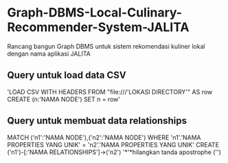 # Graph-DBMS-Local-Culinary-Recommender-System-JALITA
Rancang bangun Graph DBMS untuk sistem rekomendasi kuliner lokal dengan nama aplikasi JALITA

## Query untuk load data CSV
'LOAD CSV WITH HEADERS FROM "file:///'LOKASI DIRECTORY'" AS row
CREATE (n:'NAMA NODE')
SET n = row'

## Query untuk membuat data relationships
MATCH ('n1':'NAMA NODE'),('n2':'NAMA NODE')
WHERE 'n1'.'NAMA PROPERTIES YANG UNIK' = 'n2'.'NAMA PROPERTIES YANG UNIK'
CREATE ('n1')-[:'NAMA RELATIONSHIPS']->('n2')
'*'*hilangkan tanda apostrophe ('')
